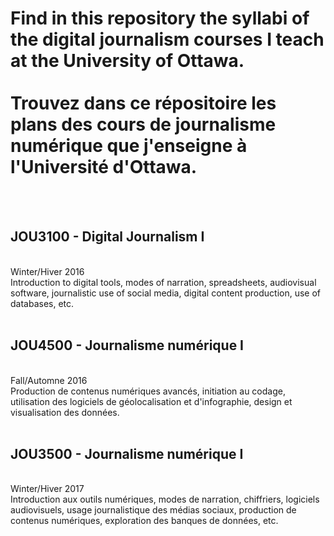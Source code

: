 <h1>Find in this repository the syllabi of the digital journalism courses I teach at the University of Ottawa.<br>
<br>
Trouvez dans ce répositoire les plans des cours de journalisme numérique que j'enseigne à l'Université d'Ottawa.</h1><br>
<br>
<h2>JOU3100 - Digital Journalism I</h2><br>
Winter/Hiver 2016<br>
Introduction to digital tools, modes of narration, spreadsheets, audio­visual software,
journalistic use of social media, digital content production, use of databases, etc.<br>
<br>
<h2>JOU4500 - Journalisme numérique I</h2><br>
Fall/Automne 2016<br>
Production de contenus numériques avancés, initiation au codage, utilisation des
logiciels de géolocalisation et d'infographie, design et visualisation des données.<br>
<br>
<h2>JOU3500 - Journalisme numérique I</h2><br>
Winter/Hiver 2017<br>
Introduction aux outils numériques, modes de narration, chiffriers, logiciels audiovisuels,
usage journalistique des médias sociaux, production de contenus numériques,
exploration des banques de données, etc.
